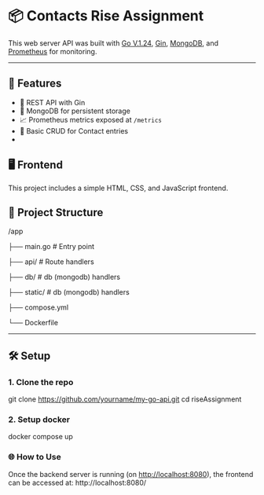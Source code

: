 # 📦 Contacts Rise Assignment 

This web server API was built with [Go V.1.24](https://golang.org/), [Gin](https://gin-gonic.com/), [MongoDB](https://www.mongodb.com/), and [Prometheus](https://prometheus.io/) for monitoring.

---

## 🚀 Features

- 🧭 REST API with Gin
- 🍃 MongoDB for persistent storage
- 📈 Prometheus metrics exposed at `/metrics`
- 📄 Basic CRUD for Contact entries
- 
## 🖥️ Frontend

This project includes a simple HTML, CSS, and JavaScript frontend.

## 📁 Project Structure
/app

├── main.go              # Entry point

├── api/                 # Route handlers

├── db/                  # db (mongodb) handlers

├── static/              # db (mongodb) handlers

├── compose.yml

└── Dockerfile

---

## 🛠️ Setup

### 1. Clone the repo

git clone https://github.com/yourname/my-go-api.git
cd riseAssignment 

### 2. Setup docker
docker compose up

### 🌐 How to Use

Once the backend server is running (on [http://localhost:8080](http://localhost:8080)), the frontend can be accessed at:
http://localhost:8080/




